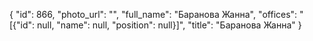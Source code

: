 {
    "id": 866,
    "photo_url": "",
    "full_name": "Баранова Жанна",
    "offices": "[{\"id\": null, \"name\": null, \"position\": null}]",
    "title": "Баранова Жанна"
}